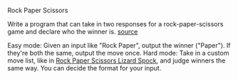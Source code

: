 Rock Paper Scissors

Write a program that can take in two responses for a
rock-paper-scissors game and declare who the winner is. [source](http://golf.shinh.org/p.rb?RPS+winner)

Easy mode: Given an input like "Rock Paper", output the winner ("Paper"). If they're both the same, output the move once.
Hard mode: Take in a custom move list, like in [Rock Paper Scissors Lizard Spock](http://www.samkass.com/theories/RPSSL.html), and judge winners the same way. You can decide the format for your input.
